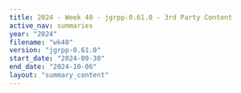 ```yaml
---
title: 2024 - Week 40 - jgrpp-0.61.0 - 3rd Party Content
active_nav: summaries
year: "2024"
filename: "wk40"
version: "jgrpp-0.61.0"
start_date: "2024-09-30"
end_date: "2024-10-06"
layout: "summary_content"
---
```

